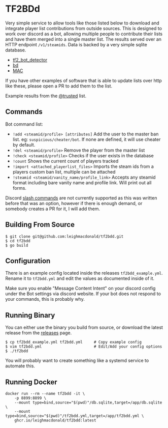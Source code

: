 # TF2BDd

Very simple service to allow tools like those listed below to download and integrate player list contributions from outside sources. This
is designed to work over discord as a bot, allowing multiple people to contribute their lists and have them merged into
a single master list. The results served over an HTTP endpoint `/v1/steamids`. Data is backed by a very simple sqlite database.

- [tf2_bot_detector](https://github.com/PazerOP/tf2_bot_detector)
- [bd](https://github.com/leighmacdonald/bd)
- [MAC](https://github.com/MegaAntiCheat)

If you have other examples of software that is able to update lists over http like these, please open a PR to add them to the list.

Example results from the [@trusted](https://trusted.roto.lol/v1/steamids) list.

## Commands

Bot command list:

- `!add <steamid/profile> [attributes]` Add the user to the master ban list. eg: `suspicious/cheater/bot`. If none are defined, it will use cheater by default.
- `!del <steamid/profile>` Remove the player from the master list
- `!check <steamid/profile>` Checks if the user exists in the database
- `!count` Shows the current count of players tracked
- `!import <attached_playerlist_files>` Imports the steam ids from a players custom ban list, multiple can be attached
- `!steamid <steamid/vanity_name/profile_link>` Accepts any steamid format including bare vanity name and profile link. Will print out all forms.

Discord [slash commands](https://support.discord.com/hc/en-us/articles/1500000368501-Slash-Commands-FAQ) are not 
currently supported as this was written before that was an option, however if there is enough
demand, or somebody creates a PR for it, I will add them.

## Building From Source

    $ git clone git@github.com:leighmacdonald/tf2bdd.git
    $ cd tf2bdd
    $ go build

## Configuration

There is an example config located inside the releases `tf2bdd_example.yml`. Rename it to `tf2bdd.yml` and edit the 
values as documented inside of it.

Make sure you enable "Message Content Intent" on your discord config under the Bot settings via discord website. If your
bot does not respond to your commands, this is probably why.

## Running Binary

You can either use the binary you build from source, or download the latest release from the [releases](https://github.com/leighmacdonald/tf2bdd/releases)
page.

    $ cp tf2bdd_example.yml tf2bdd.yml     # Copy example config
    $ vim tf2bdd.yml                       # Edit/Add your config options
    $ ./tf2bdd

You will probably want to create something like a systemd service to automate this.

## Running Docker

    docker run --rm --name tf2bdd -it \
        -p 8899:8899 \
        --mount type=bind,source="$(pwd)"/db.sqlite,target=/app/db.sqlite \
        --mount type=bind,source="$(pwd)"/tf2bdd.yml,target=/app/tf2bdd.yml \
        ghcr.io/leighmacdonald/tf2bdd:latest